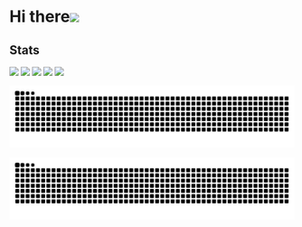 # Hi there<img src="https://media.giphy.com/media/hvRJCLFzcasrR4ia7z/giphy.gif" width="28">

## Stats
![](http://github-profile-summary-cards.vercel.app/api/cards/profile-details?username=souta-pqr&theme=default)
![](http://github-profile-summary-cards.vercel.app/api/cards/repos-per-language?username=souta-pqr&theme=default)
![](http://github-profile-summary-cards.vercel.app/api/cards/most-commit-language?username=souta-pqr&theme=default)
![](http://github-profile-summary-cards.vercel.app/api/cards/stats?username=souta-pqr&theme=default)
![](http://github-profile-summary-cards.vercel.app/api/cards/productive-time?username=souta-pqr&theme=default&utcOffset=9)

![Snake animation](https://raw.githubusercontent.com/souta-pqr/souta-pqr/output/github-contribution-grid-snake.svg)

<picture>
  <source media="(prefers-color-scheme: dark)" srcset="https://raw.githubusercontent.com/souta-pqr/souta-pqr/output/github-contribution-grid-snake-dark.svg">
  <source media="(prefers-color-scheme: light)" srcset="https://raw.githubusercontent.com/souta-pqr/souta-pqr/output/github-contribution-grid-snake.svg">
  <img alt="github contribution grid snake animation" src="https://raw.githubusercontent.com/souta-pqr/souta-pqr/output/github-contribution-grid-snake.svg">
</picture>
